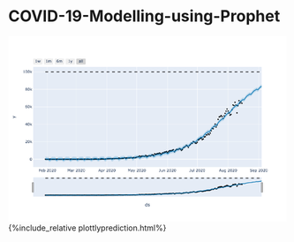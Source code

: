 # COVID-19-Modelling-using-Prophet
![Plottly Plot of Predictions](/plottlyscreenshot.png)
 {%include_relative plottlyprediction.html%}

